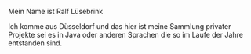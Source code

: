 Mein Name ist Ralf Lüsebrink

Ich komme aus Düsseldorf  und das hier ist meine Sammlung privater Projekte sei es in Java oder anderen Sprachen die so im Laufe der Jahre entstanden sind.

